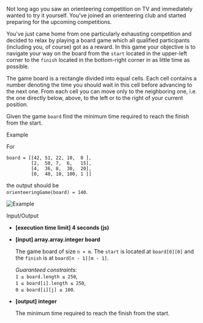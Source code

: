 
Not long ago you saw an orienteering competition on TV and immediately wanted to try it yourself. You've joined an orienteering club and started preparing for the upcoming competitions.

You've just came home from one particularly exhausting competition and decided to relax by playing a board game which all qualified participants (including you, of course) got as a reward. In this game your objective is to navigate your way on the board from the  `start`  located in the upper-left corner to the  `finish`  located in the bottom-right corner in as little time as possible.

The game board is a rectangle divided into equal cells. Each cell contains a number denoting the time you should wait in this cell before advancing to the next one. From each cell you can move only to the neighboring one, i.e. the one directly below, above, to the left or to the right of your current position.

Given the game  `board`  find the minimum time required to reach the finish from the start.

Example

For

```
board = [[42, 51, 22, 10,  0 ],
         [2,  50, 7,  6,   15],
         [4,  36, 8,  30,  20],
         [0,  40, 10, 100, 1 ]]

```

the output should be  
`orienteeringGame(board) = 140`.

![Example](https://codesignal.s3.amazonaws.com/tasks/orienteeringGame/img/example1.png?_tm=1582075636861)

Input/Output

-   **[execution time limit] 4 seconds (js)**

-   **[input] array.array.integer board**

    The game board of size  `n × m`. The  `start`  is located at  `board[0][0]`  and the  `finish`  is at  `board[n - 1][m - 1]`.

    _Guaranteed constraints:_  
    `1 ≤ board.length ≤ 250`,  
    `1 ≤ board[i].length ≤ 250`,  
    `0 ≤ board[i][j] ≤ 100`.

-   **[output] integer**

    The minimum time required to reach the finish from the start.
